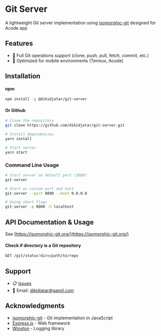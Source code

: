 # Git Server

A lightweight Git server implementation using [isomorphic-git](https://github.com/isomorphic-git/isomorphic-git) designed for Acode app

## Features

- 🚀 Full Git operations support (clone, push, pull, fetch, commit, etc.)
- 📱 Optimized for mobile environments (Termux, Acode)

## Installation

#### npm

```bash
npm install -g @dikidjatar/git-server
```

#### Or Github

```bash
# Clone the repository
git clone https://github.com/dikidjatar/git-server.git

# Install dependencies
yarn install

# Start server
yarn start
```

### Command Line Usage

```bash
# Start server on default port (3080)
git-server

# Start on custom port and host
git-server --port 8080 --host 0.0.0.0

# Using short flags
git-server -p 8080 -h localhost
```

## API Documentation & Usage
See [https://isomorphic-git.org/](https://isomorphic-git.org/)

#### Check if directory is a Git repository

```bash
GET /git/status?dir=/path/to/repo
```

## Support

- 📋 [Issues](https://github.com/dikidjatar/git-server/issues)
- 📧 Email: dikidjatar@gamil.com

## Acknowledgments

- [isomorphic-git](https://github.com/isomorphic-git/isomorphic-git) - Git implementation in JavaScript
- [Express.js](https://expressjs.com/) - Web framework
- [Winston](https://github.com/winstonjs/winston) - Logging library